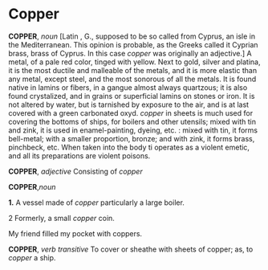 # Copper

**COPPER**, _noun_ \[Latin , G., supposed to be so called from Cyprus, an isle in the Mediterranean. This opinion is probable, as the Greeks called it Cyprian brass, brass of Cyprus. In this case _copper_ was originally an adjective.\] A metal, of a pale red color, tinged with yellow. Next to gold, silver and platina, it is the most ductile and malleable of the metals, and it is more elastic than any metal, except steel, and the most sonorous of all the metals. It is found native in lamins or fibers, in a gangue almost always quartzous; it is also found crystalized, and in grains or superficial lamins on stones or iron. It is not altered by water, but is tarnished by exposure to the air, and is at last covered with a green carbonated oxyd. _copper_ in sheets is much used for covering the bottoms of ships, for boilers and other utensils; mixed with tin and zink, it is used in enamel-painting, dyeing, etc. : mixed with tin, it forms bell-metal; with a smaller proportion, bronze; and with zink, it forms brass, pinchbeck, etc. When taken into the body ti operates as a violent emetic, and all its preparations are violent poisons.

**COPPER**, _adjective_ Consisting of _copper_

**COPPER**,_noun_

**1.** A vessel made of _copper_ particularly a large boiler.

2 Formerly, a small _copper_ coin.

My friend filled my pocket with coppers.

**COPPER**, _verb transitive_ To cover or sheathe with sheets of copper; as, to _copper_ a ship.